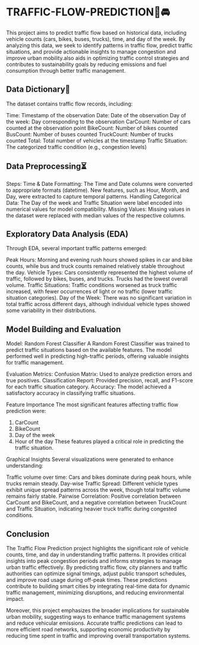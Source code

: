 # TRAFFIC-FLOW-PREDICTION🚦🚘
This project aims to predict traffic flow based on historical data, including vehicle counts (cars, bikes, buses, trucks), time, and day of the week. By analyzing this data, we seek to identify patterns in traffic flow, predict traffic situations, and provide actionable insights to manage congestion and improve urban mobility.also aids in optimizing traffic control strategies and contributes to sustainability goals by reducing emissions and fuel consumption through better traffic management.

## Data Dictionary📕

The dataset contains traffic flow records, including:

Time: Timestamp of the observation
Date: Date of the observation
Day of the week: Day corresponding to the observation
CarCount: Number of cars counted at the observation point
BikeCount: Number of bikes counted
BusCount: Number of buses counted
TruckCount: Number of trucks counted
Total: Total number of vehicles at the timestamp
Traffic Situation: The categorized traffic condition (e.g., congestion levels)

## Data Preprocessing⏳

Steps:
Time & Date Formatting: The Time and Date columns were converted to appropriate formats (datetime). New features, such as Hour, Month, and Day, were extracted to capture temporal patterns.
Handling Categorical Data: The Day of the week and Traffic Situation were label encoded into numerical values for model compatibility.
Missing Values: Missing values in the dataset were replaced with median values of the respective columns.

## Exploratory Data Analysis (EDA)

Through EDA, several important traffic patterns emerged:

Peak Hours: Morning and evening rush hours showed spikes in car and bike counts, while bus and truck counts remained relatively stable throughout the day.
Vehicle Types: Cars consistently represented the highest volume of traffic, followed by bikes, buses, and trucks. Trucks had the lowest overall volume.
Traffic Situations: Traffic conditions worsened as truck traffic increased, with fewer occurrences of light or no traffic (lower traffic situation categories).
Day of the Week: There was no significant variation in total traffic across different days, although individual vehicle types showed some variability in their distributions.

## Model Building and Evaluation
Model: Random Forest Classifier
A Random Forest Classifier was trained to predict traffic situations based on the available features. The model performed well in predicting high-traffic periods, offering valuable insights for traffic management.

Evaluation Metrics:
Confusion Matrix: Used to analyze prediction errors and true positives.
Classification Report: Provided precision, recall, and F1-score for each traffic situation category.
Accuracy: The model achieved a satisfactory accuracy in classifying traffic situations.

Feature Importance
The most significant features affecting traffic flow prediction were:
1) CarCount
2) BikeCount
3) Day of the week
4) Hour of the day These features played a critical role in predicting the traffic situation.

Graphical Insights
Several visualizations were generated to enhance understanding:

Traffic volume over time: Cars and bikes dominate during peak hours, while trucks remain steady.
Day-wise Traffic Spread: Different vehicle types exhibit unique spread patterns across the week, though total traffic volume remains fairly stable.
Pairwise Correlation: Positive correlation between CarCount and BikeCount, and a negative correlation between TruckCount and Traffic Situation, indicating heavier truck traffic during congested conditions.

## Conclusion

The Traffic Flow Prediction project highlights the significant role of vehicle counts, time, and day in understanding traffic patterns. It provides critical insights into peak congestion periods and informs strategies to manage urban traffic effectively. By predicting traffic flow, city planners and traffic authorities can optimize signal timings, adjust public transport schedules, and improve road usage during off-peak times. These predictions contribute to building smart cities by integrating real-time data for dynamic traffic management, minimizing disruptions, and reducing environmental impact.

Moreover, this project emphasizes the broader implications for sustainable urban mobility, suggesting ways to enhance traffic management systems and reduce vehicular emissions. Accurate traffic predictions can lead to more efficient road networks, supporting economic productivity by reducing time spent in traffic and improving overall transportation systems.

